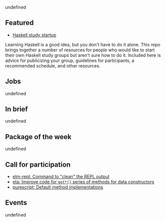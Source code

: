 <!-- 2017-09-14 -->

undefined

## Featured

- [Haskell study startup](https://github.com/sjsyrek/haskell-study-startup/commit/f6a205b48fa05883873fab7331e8de4336bdcf3f)

Learning Haskell is a good idea, but you don't have to do it alone. This repo brings together a number of resources for people who would like to start their own Haskell study groups but aren't sure how to do it. Included here is advice for publicizing your group, guidelines for participants, a recommended schedule, and other resources.

## Jobs

undefined

## In brief

undefined

## Package of the week

undefined

## Call for participation

-   [elm-repl: Command to "clean" the REPL output](https://github.com/elm-lang/elm-repl/issues/158)
-   [eta: Improve code for `get*()` series of methods for data constructors](https://github.com/typelead/eta/issues/505)
-   [purescript: Default method implementations](https://github.com/purescript/purescript/issues/3067)

## Events

undefined
